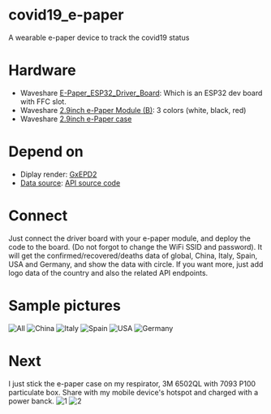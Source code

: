# covid19_e-paper
A wearable e-paper device to track the covid19 status

# Hardware
 - Waveshare [E-Paper_ESP32_Driver_Board](http://www.waveshare.net/wiki/E-Paper_ESP32_Driver_Board): Which is an ESP32 dev board with FFC slot.
 - Waveshare [2.9inch e-Paper Module (B)](http://www.waveshare.net/wiki/2.9inch_e-Paper_Module_(B)): 3 colors (white, black, red) 
 - Waveshare [2.9inch e-Paper case](http://www.waveshare.net/shop/2.9inch-e-Paper-Case.htm)
 
# Depend on
 - Diplay render: [GxEPD2](https://github.com/ZinggJM/GxEPD2)
 - [Data source](https://covid19.mathdro.id/): [API source code](https://github.com/mathdroid/covid-19-api)


# Connect
Just connect the driver board with your e-paper module, and deploy the code to the board. (Do not forgot to change the WiFi SSID and password). It will get the confirmed/recovered/deaths data of global, China, Italy, Spain, USA and Germany, and show the data with circle. If you want more, just add logo data of the country and also the related API endpoints. 

# Sample pictures
![All](/images/ALL.jpg "Global")
![China](/images/CN.jpg "China")
![Italy](/images/IT.jpg "Italy")
![Spain](/images/ES.jpg "Spain")
![USA](/images/USA.jpg "USA")
![Germany](/images/DE.jpg "Germany")

# Next
I just stick the e-paper case on my respirator, 3M 6502QL with 7093 P100 particulate box. Share with my mobile device's hotspot and charged with a power banck.
![1](/images/1.jpg)
![2](/images/2.jpg)
